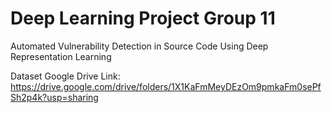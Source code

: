 # Deep Learning Project Group 11
Automated Vulnerability Detection in Source Code Using Deep Representation Learning

Dataset Google Drive Link: https://drive.google.com/drive/folders/1X1KaFmMeyDEzOm9pmkaFm0sePfSh2p4k?usp=sharing
